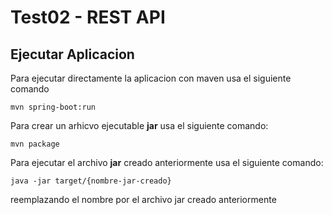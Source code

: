 # Test02 - REST API

## Ejecutar Aplicacion

Para ejecutar directamente la aplicacion con maven usa el siguiente comando

```shell
mvn spring-boot:run
```

Para crear un arhicvo ejecutable **jar** usa el siguiente comando:

```shell
mvn package
```

Para ejecutar el archivo **jar** creado anteriormente usa el siguiente comando:

```shell
java -jar target/{nombre-jar-creado}
```

reemplazando el nombre por el archivo jar creado anteriormente

